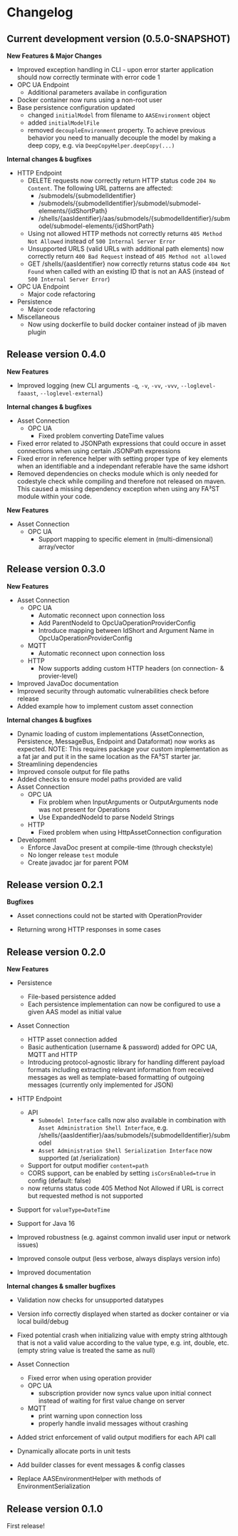 # Changelog
<!--start:changelog-header-->
## Current development version (0.5.0-SNAPSHOT)<!--end:changelog-header-->

**New Features & Major Changes**
*   Improved exception handling in CLI - upon error starter application should now correctly terminate with error code 1
*   OPC UA Endpoint
	*   Additional parameters availabe in configuration
*   Docker container now runs using a non-root user
*   Base persistence configuration updated
	*   changed `initialModel` from filename to `AASEnvironment` object
	*   added  `initialModelFile`
	*   removed `decoupleEnvironment` property. To achieve previous behavior you need to manually decouple the model by making a deep copy, e.g. via `DeepCopyHelper.deepCopy(...)`

**Internal changes & bugfixes**
*   HTTP Endpoint
	*   DELETE requests now correctly return HTTP status code `204 No Content`. The following URL patterns are affected:
		*   /submodels/{submodelIdentifier}
		*   /submodels/{submodelIdentifier}/submodel/submodel-elements/{idShortPath}
		*   /shells/{aasIdentifier}/aas/submodels/{submodelIdentifier}/submodel/submodel-elements/{idShortPath}
	*   Using not allowed HTTP methods not correctly returns `405 Method Not Allowed` instead of `500 Internal Server Error`
	*   Unsupported URLS (valid URLs with additional path elements) now correctly return `400 Bad Request` instead of `405 Method not allowed`
	*   GET /shells/{aasIdentifier} now correctly returns status code `404 Not Found` when called with an existing ID that is not an AAS (instead of `500 Internal Server Error`)
*   OPC UA Endpoint
	*   Major code refactoring
*   Persistence
	*   Major code refactoring
*   Miscellaneous
	*   Now using dockerfile to build docker container instead of jib maven plugin

## Release version 0.4.0

**New Features**
*   Improved logging (new CLI arguments `-q`, `-v`, `-vv`, `-vvv`, `--loglevel-faaast`, `--loglevel-external`)

**Internal changes & bugfixes**
*   Asset Connection
	*   OPC UA
		*   Fixed problem converting DateTime values
*   Fixed error related to JSONPath expressions that could occure in asset connections when using certain JSONPath expressions
*   Fixed error in reference helper with setting proper type of key elements when an identifiable and a independant referable have the same idshort
*   Removed dependencies on checks module which is only needed for codestyle check while compiling and therefore not released on maven. This caused a missing dependency exception when using any FA³ST module within your code.

**New Features**
*   Asset Connection
	*   OPC UA
		*   Support mapping to specific element in (multi-dimensional) array/vector

## Release version 0.3.0

**New Features**
*   Asset Connection
	*   OPC UA
		*   Automatic reconnect upon connection loss
		*   Add ParentNodeId to OpcUaOperationProviderConfig
		*   Introduce mapping between IdShort and Argument Name in OpcUaOperationProviderConfig
	*   MQTT
		*   Automatic reconnect upon connection loss
	*   HTTP
		*   Now supports adding custom HTTP headers (on connection- & provier-level)
*   Improved JavaDoc documentation
*   Improved security through automatic vulnerabilities check before release
*   Added example how to implement custom asset connection

**Internal changes &  bugfixes**
*   Dynamic loading of custom implementations (AssetConnection, Persistence, MessageBus, Endpoint and Dataformat) now works as expected. NOTE: This requires package your custom implementation as a fat jar and put it in the same location as the FA³ST starter jar.
*   Streamlining dependencies
*   Improved console output for file paths
*   Added checks to ensure model paths provided are valid
*   Asset Connection
	*   OPC UA
		*   Fix problem when InputArguments or OutputArguments node was not present for Operations
		*   Use ExpandedNodeId to parse NodeId Strings
	*   HTTP
		*   Fixed problem when using HttpAssetConnection configuration
*   Development
	*   Enforce JavaDoc present at compile-time (through checkstyle)
	*   No longer release `test` module
	*   Create javadoc jar for parent POM

## Release version 0.2.1

**Bugfixes**
*   Asset connections could not be started with OperationProvider

*   Returning wrong HTTP responses in some cases

## Release version 0.2.0

**New Features**
*   Persistence
	*   File-based persistence added
	*   Each persistence implementation can now be configured to use a given AAS model as initial value

*   Asset Connection
	*   HTTP asset connection added
	*   Basic authentication (username & password) added for OPC UA, MQTT and HTTP
	*   Introducing protocol-agnostic library for handling different payload formats including extracting relevant information from received messages as well as template-based formatting of outgoing messages (currently only implemented for JSON)

*   HTTP Endpoint
	*   API
		*   `Submodel Interface` calls now also available in combination with `Asset Administration Shell Interface`, e.g. /shells/{aasIdentifier}/aas/submodels/{submodelIdentifier}/submodel
		*   `Asset Administration Shell Serialization Interface` now supported (at /serialization)
	*   Support for output modifier `content=path`
	*   CORS support, can be enabled by setting `isCorsEnabled=true` in config (default: false)
	*   now returns status code 405 Method Not Allowed if URL is correct but requested method is not supported

*   Support for `valueType=DateTime`

*   Support for Java 16

*   Improved robustness (e.g. against common invalid user input or network issues)

*   Improved console output (less verbose, always displays version info)

*   Improved documentation

**Internal changes & smaller bugfixes**
*   Validation now checks for unsupported datatypes

*   Version info correctly displayed when started as docker container or via local build/debug

*   Fixed potential crash when initializing value with empty string althtough that is not a valid value according to the value type, e.g. int, double, etc. (empty string value is treated the same as null)

*   Asset Connection
	*   Fixed error when using operation provider
	*   OPC UA
		*   subscription provider now syncs value upon initial connect instead of waiting for first value change on server
	*   MQTT
		*   print warning upon connection loss
		*   properly handle invalid messages without crashing

*   Added strict enforcement of valid output modifiers for each API call

*   Dynamically allocate ports in unit tests

*   Add builder classes for event messages & config classes

*   Replace AASEnvironmentHelper with methods of EnvironmentSerialization 

## Release version 0.1.0

First release!
